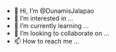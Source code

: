 - 👋 Hi, I’m @DunamisJalapao
- 👀 I’m interested in ...
- 🌱 I’m currently learning ...
- 💞️ I’m looking to collaborate on ...
- 📫 How to reach me ...

<!---
DunamisJalapao/DunamisJalapao is a ✨ special ✨ repository because its `README.md` (this file) appears on your GitHub profile.
You can click the Preview link to take a look at your changes.
--->

